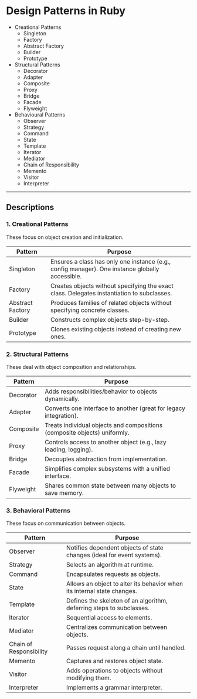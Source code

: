 # Design Patterns in Ruby

 - Creational Patterns
      - Singleton
      - Factory
      - Abstract Factory
      - Builder
      - Prototype
  - Structural Patterns
      - Decorator
      - Adapter
      - Composite
      - Proxy
      - Bridge
      - Facade
      - Flyweight
  - Behavioural Patterns
      - Observer
      - Strategy
      - Command
      - State
      - Template
      - Iterator
      - Mediator
      - Chain of Responsibility
      - Memento
      - Visitor
      - Interpreter

---

## Descriptions

### 1. Creational Patterns

These focus on object creation and initialization.

| Pattern | Purpose |
|---|---|
| Singleton | Ensures a class has only one instance (e.g., config manager). One instance globally accessible. |
| Factory | Creates objects without specifying the exact class. Delegates instantiation to subclasses. |
| Abstract Factory | Produces families of related objects without specifying concrete classes. |
| Builder | Constructs complex objects step-by-step. |
| Prototype | Clones existing objects instead of creating new ones. |

### 2. Structural Patterns

These deal with object composition and relationships.

| Pattern | Purpose |
|---|---|
| Decorator | Adds responsibilities/behavior to objects dynamically. |
| Adapter | Converts one interface to another (great for legacy integration). |
| Composite | Treats individual objects and compositions (composite objects) uniformly. |
| Proxy | Controls access to another object (e.g., lazy loading, logging). |
| Bridge | Decouples abstraction from implementation. |
| Facade | Simplifies complex subsystems with a unified interface. |
| Flyweight | Shares common state between many objects to save memory. |

### 3. Behavioral Patterns

These focus on communication between objects.

| Pattern | Purpose |
|---|---|
| Observer | Notifies dependent objects of state changes (ideal for event systems). |
| Strategy | Selects an algorithm at runtime. |
| Command | Encapsulates requests as objects. |
| State | Allows an object to alter its behavior when its internal state changes. |
| Template | Defines the skeleton of an algorithm, deferring steps to subclasses. |
| Iterator | Sequential access to elements. |
| Mediator | Centralizes communication between objects. |
| Chain of Responsibility | Passes request along a chain until handled. |
| Memento | Captures and restores object state. |
| Visitor | Adds operations to objects without modifying them. |
| Interpreter | Implements a grammar interpreter. |